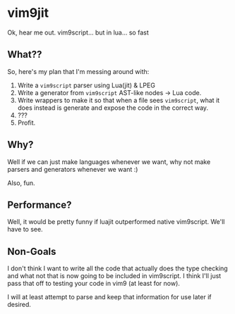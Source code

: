 # vim9jit

Ok, hear me out. vim9script... but in lua... so fast

## What??

So, here's my plan that I'm messing around with:

1. Write a `vim9script` parser using Lua(jit) & LPEG
2. Write a generator from `vim9script` AST-like nodes -> Lua code.
3. Write wrappers to make it so that when a file sees `vim9script`, what it does instead is generate and expose the code in the correct way.
4. ???
5. Profit.

## Why?

Well if we can just make languages whenever we want, why not make parsers and generators whenever we want :)

Also, fun.

## Performance?

Well, it would be pretty funny if luajit outperformed native vim9script. We'll have to see.

## Non-Goals

I don't think I want to write all the code that actually does the type checking and what not that is now going to be included in vim9script. I think I'll just pass that off to testing your code in vim9 (at least for now).

I will at least attempt to parse and keep that information for use later if desired.
